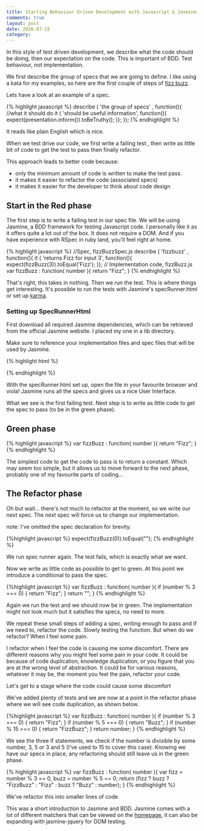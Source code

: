 ```yaml
---
title: Starting Behaviour Driven Development with Javascript & Jasmine
comments: true
layout: post
date: 2016-07-15
category: 
---
```


In this style of test driven development, we describe what the code should be doing, then our expectation on the code. This is important of BDD. Test behaviour, not implementation.

We first describe the group of specs that we are going to define. I like using a kata for my examples, so here are the first couple of steps of [fizz buzz](https://en.wikipedia.org/wiki/Fizz_buzz).

Lets have a look at an example of a spec.

{% highlight javascript %}
describe ( 'the group of specs' , function(){
//what it should do
  it ( 'should be useful information', function(){
    expect(presentation.inform()).toBeTruthy();
  )};
});
{% endhighlight %}

It reads like plain English which is nice.

When we test drive our code, we first write a failing test , then write as little bit of code to get the test to pass then finally refactor.

This approach leads to better code because:

- only the minimum amount of code is written to make the test pass.
- it makes it easier to refactor the code (associated specs)
- it makes it easier for the developer to think about code design

## Start in the Red phase

The first step is to write a failing test in our spec file. We will be using Jasmine, a BDD framework for testing Javascript code. I personally like it as it offers quite a lot out of the box. It does not require a DOM. And if you have experience with RSpec in ruby land, you'll feel right at home.

{% highlight javascript %}
//Spec, fizzBuzzSpec.js
describe ( 'fizzbuzz' , function(){
it ( 'returns Fizz for input 3', function(){
  expect(fizzBuzz(3)).toEqual('Fizz');
)};
// Implementation code,  fizzBuzz.js
  var fizzBuzz : function( number ){
    return "Fizz";
}
{% endhighlight %}

That's right, this takes in nothing. Then we run the test. This is where things get interesting. It's possible to run the tests with Jasmine's specRunner.html or set up [karma](https://karma-runner.github.io/1.0/index.html).

### Setting up SpecRunnerHtml

First download all required Jasmine dependencies, which can be retrieved from the official Jasmine website. I placed my one in a lib directory.

Make sure to reference your implementation files and spec files that will be used by Jasmine.

{% highlight html %}
<!DOCTYPE html>
<html>
<head>
<meta charset="utf-8">
<title>Jasmine Spec Runner v2.4.1</title>

<link rel="shortcut icon" type="image/png" href="lib/jasmine-2.4.1/jasmine_favicon.png">
<link rel="stylesheet" href="lib/jasmine-2.4.1/jasmine.css">

<script src="lib/jasmine-2.4.1/jasmine.js"></script>
<script src="lib/jasmine-2.4.1/jasmine-html.js"></script>
<script src="lib/jasmine-2.4.1/boot.js"></script>

<!-- include source files here... -->
<script src="fizzBuzz.js"></script>

<!-- include spec files here... -->
<script src="fizzBuzzSpec.js"></script>
</head>
<body>
</body>
</html>
{% endhighlight %}

With the specRunner.html set up, open the file in your favourite browser and viola! Jasmine runs all the specs and gives us a nice User Interface.

What we see is the first failing test. Next step is to write as little code to get the spec to pass (to be in the green phase).

## Green phase

{% highlight javascript %}
var fizzBuzz : function( number ){
  return "Fizz";
} 
{% endhighlight %}

The simplest code to get the code to pass is to return a constant. Which may seem too simple, but it allows us to move forward to the next phase, probably one of my favourite parts of coding...

## The Refactor phase

Oh but wait... there's not much to refactor at the moment, so we write our next spec.  The next spec will force us to change our implementation.

note: I've omitted the spec declaration for brevity.

{%highlight javascript %}
  expect(fizzBuzz(0)).toEqual("");
{% endhighlight %}

We run spec runner again. The test fails, which is exactly what we want.

Now we write as little code as possible to get to green. At this point we introduce a conditional to pass the spec.

{%highlight javascript %}
var fizzBuzz : function( number ){
  if (number % 3 === 0) {
    return "Fizz";
  }
  return "";
} 
{% endhighlight %}

Again we run the test and we should now be in green. The implementation might not look much but it satisfies the specs, no need to more.

We repeat these small steps of adding a spec, writing enough to pass and if we need to, refactor the code. Slowly testing the function. But when do we refactor? When I feel some pain.

I refactor when I feel the code is causing me some discomfort. 
There are different reasons why you might feel some pain in your code. It could be because of code duplication, knowledge duplication, or you figure that you are at the wrong level of abstraction.
It could be for various reasons, whatever it may be, the moment you feel the pain, refactor your code.

Let's get to a stage where the code could cause some discomfort

We've added plenty of tests and we are now at a point in the refactor phase where we will see code duplication, as shown below.

{%highlight javascript %}
var fizzBuzz : function( number ){
  if (number % 3 === 0) {
    return "Fizz";
  }
  if (number % 5 === 0) {
    return "Buzz";
  }
  if (number % 15 === 0) {
    return "FizzBuzz";
  }
  return number;
} 
{% endhighlight %}

We see the three if statements, we check if the number is divisible by some number, 3, 5 or 3 and 5 (I've used to 15 to cover this case). Knowing we have our specs in place, any refactoring should still leave us in the green phase.

{% highlight javascript %}
var fizzBuzz : function( number ){
  var fizz = number % 3 == 0, buzz = number % 5 == 0;
  return (fizz ? buzz ? "FizzBuzz" : "Fizz" : buzz ? "Buzz" : number);
}
{% endhighlight %}

We've refactor this into smaller lines of code. 

This was a short introduction to Jasmine and BDD.  Jasmine comes with a lot of different matchers that can be viewed on the [homepage](http://jasmine.github.io/2.0/introduction.html), it can also be expanding with jasmine-jquery for DOM testing.
